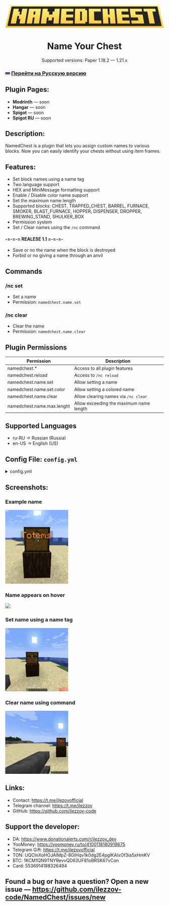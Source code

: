 <div align="center">
    <img src="img/logo/namedchest.png">
</div>

<div align="center">
    <h1>Name Your Chest</h1>
    <p>Supported versions: Paper 1.18.2 — 1.21.x</p>
</div>

### <img src="img/flags/ru.svg" width="15"> [Перейти на Русскую версию](readmes/README_RU.md)

## Plugin Pages:
* **Modrinth** — soon
* **Hangar** — soon
* **Spigot** — soon
* **Spigot RU** — soon

## Description:
NamedChest is a plugin that lets you assign custom names to various blocks. Now you can easily identify your chests without using item frames.

## Features:
* Set block names using a name tag
* Two language support
* HEX and MiniMessage formatting support
* Enable / Disable color name support
* Set the maximum name length
* Supported blocks: CHEST, TRAPPED_CHEST, BARREL, FURNACE, SMOKER, BLAST_FURNACE, HOPPER,
  DISPENSER, DROPPER, BREWING_STAND, SHULKER_BOX
* Permission system
* Set / Clear names using the `/nc` command

#### -=-=-= REALESE 1.1 =-=-=-
* Save or no the name when the block is destroyed
* Forbid or no giving a name through an anvil

## Commands

### /nc set <name>
* Set a name
* Permission: `namedchest.name.set`

### /nc clear
* Clear the name
* Permission: `namedchest.name.clear`

## Plugin Permissions

| Permission                  | Description                                         |
|----------------------------|-----------------------------------------------------|
| namedchest.*               | Access to all plugin features                       |
| namedchest.reload          | Access to `/nc reload`                              |
| namedchest.name.set        | Allow setting a name                                |
| namedchest.name.set.color  | Allow setting a colored name                        |
| namedchest.name.clear      | Allow clearing names via `/nc clear`                |
| namedchest.name.max.lenght | Allow exceeding the maximum name length            |

## Supported Languages
* ru-RU → Russian (Russia)
* en-US → English (US)

## Config File: `config.yml`

<details>
  <summary>config.yml</summary>

  ```yml
    # ███╗░░██╗░█████╗░███╗░░░███╗███████╗██████╗░░░░█████╗░██╗░░██╗███████╗░██████╗████████╗
    # ████╗░██║██╔══██╗████╗░████║██╔════╝██╔══██╗░░██╔══██╗██║░░██║██╔════╝██╔════╝╚══██╔══╝
    # ██╔██╗██║███████║██╔████╔██║█████╗░░██║░░██║░░██║░░╚═╝███████║█████╗░░╚█████╗░░░░██║░░░
    # ██║╚████║██╔══██║██║╚██╔╝██║██╔══╝░░██║░░██║░░██║░░██╗██╔══██║██╔══╝░░░╚═══██╗░░░██║░░░
    # ██║░╚███║██║░░██║██║░╚═╝░██║███████╗██████╔╝░░╚█████╔╝██║░░██║███████╗██████╔╝░░░██║░░░
    # ╚═╝░░╚══╝╚═╝░░╚═╝╚═╝░░░░░╚═╝╚══════╝╚═════╝░░░░╚════╝░╚═╝░░╚═╝╚══════╝╚═════╝░░░░╚═╝░░░

    # Developer / Разработчик: ILeZzoV

    # Socials / Ссылки:
    # • Contact with me / Связаться: https://t.me/ilezovofficial
    # • Telegram Channel / Телеграм канал:
    #    | RUS: https://t.me/ilezzov
    #    | EN: https://t.me/ilezzov_en
    # • GitHub: https://github.com/ilezzov-code

    # By me coffee / Поддержать разработчика:
    # • DA: https://www.donationalerts.com/r/ilezzov_dev
    # • YooMoney: https://yoomoney.ru/to/4100118180919675
    # • Telegram Gift: https://t.me/ilezovofficial
    # • TON: UQCInXoHOJAlMpZ-8GIHqv1k0dg2E4pglKAIxOf3ia5xHmKV
    # • BTC: 1KCM1QN9TNYRevvQD63UF81oBRSK67vCon
    # • Card: 5536914188326494

    # Supporting messages languages / Доступные языки сообщений:
    # ru-RU, en-US
    language: "ru-RU"

    # Check the plugin for updates
    # Проверять плагин на наличие обновлений
    check_updates: true

    # Enable / Disable the option to name a block | Включить / Отключить возможность давать имя блоку
    # Supporting blocks / Поддерживаемые блоки: CHEST (сундук), TRAPPED_CHEST (сундук-ловушка),
    # BARREL (бочка), FURNACE (печка), SMOKER (коптильня), BLAST_FURNACE (плавильня), HOPPER (воронка),
    # DISPENSER (раздатчик), DROPPER (выбрасыватель), BREWING_STAND (варочная стойка), SHULKER_BOX (шалкер бокс)
    supporting_block:
      - CHEST
      - TRAPPED_CHEST
      - BARREL
      - FURNACE
      - SMOKER
      - BLAST_FURNACE
      - HOPPER
      - DISPENSER
      - DROPPER
      - BREWING_STAND
      - SHULKER_BOX

    # Maximum distance to the block / Максимальная дистанция до нужного блока
    block_max_distant: 5

    # Item's name settings / Настроить название предмета:
    name_settings:
      # Enable support color name / Включить поддержку цветных имен
      support_color: true
      # Max name length / Максимальная длинна имени
      max_name_length: 25
      # Save the name when the block is destroyed / Сохранять имя при разрушении блока
      save_for_breaking: false
      # Forbid giving a name through an anvil Запретить давать имя через наковальню
      cancel_anvil: true
      # Save the name when the block is destroyed / Сохранять имя при разрушении блока
      save_for_breaking: false
      # Forbid giving a name through an anvil Запретить давать имя через наковальню
      cancel_anvil: true

    # Don't edit this / Не редактируйте это
    config_version: 1.0
  ```
</details>

## Screenshots:

### Example name
<img src="img/screenshots/name_example.png" width="200">

### Name appears on hover
<img src="img/screenshots/show_name.gif" width="200">

### Set name using a name tag
<img src="img/screenshots/set_name.gif" width="200">

### Clear name using command
<img src="img/screenshots/clear_name.gif" width="200">

## Links:
* Contact: https://t.me/ilezovofficial
* Telegram channel: https://t.me/ilezzov
* GitHub: https://github.com/ilezzov-code

## Support the developer:
* DA: https://www.donationalerts.com/r/ilezzov_dev
* YooMoney: https://yoomoney.ru/to/4100118180919675
* Telegram Gift: https://t.me/ilezovofficial
* TON: UQCInXoHOJAlMpZ-8GIHqv1k0dg2E4pglKAIxOf3ia5xHmKV
* BTC: 1KCM1QN9TNYRevvQD63UF81oBRSK67vCon
* Card: 5536914188326494

## Found a bug or have a question? Open a new issue — https://github.com/ilezzov-code/NamedChest/issues/new

